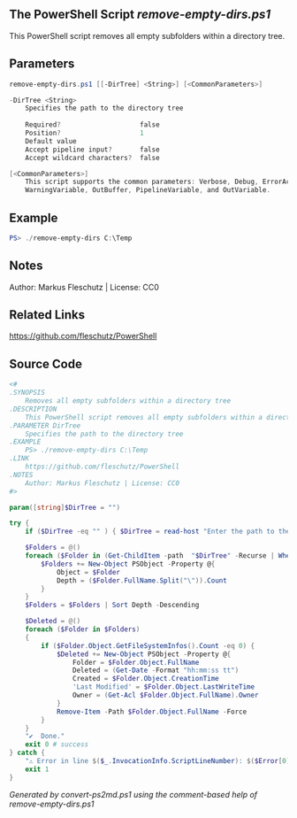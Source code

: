 ## The PowerShell Script *remove-empty-dirs.ps1*

This PowerShell script removes all empty subfolders within a directory tree.

## Parameters
```powershell
remove-empty-dirs.ps1 [[-DirTree] <String>] [<CommonParameters>]

-DirTree <String>
    Specifies the path to the directory tree
    
    Required?                    false
    Position?                    1
    Default value                
    Accept pipeline input?       false
    Accept wildcard characters?  false

[<CommonParameters>]
    This script supports the common parameters: Verbose, Debug, ErrorAction, ErrorVariable, WarningAction, 
    WarningVariable, OutBuffer, PipelineVariable, and OutVariable.
```

## Example
```powershell
PS> ./remove-empty-dirs C:\Temp

```

## Notes
Author: Markus Fleschutz | License: CC0

## Related Links
https://github.com/fleschutz/PowerShell

## Source Code
```powershell
<#
.SYNOPSIS
	Removes all empty subfolders within a directory tree
.DESCRIPTION
	This PowerShell script removes all empty subfolders within a directory tree.
.PARAMETER DirTree
	Specifies the path to the directory tree
.EXAMPLE
	PS> ./remove-empty-dirs C:\Temp
.LINK
	https://github.com/fleschutz/PowerShell
.NOTES
	Author: Markus Fleschutz | License: CC0
#>

param([string]$DirTree = "")

try {
	if ($DirTree -eq "" ) { $DirTree = read-host "Enter the path to the directory tree" }

	$Folders = @()
	foreach ($Folder in (Get-ChildItem -path  "$DirTree" -Recurse | Where { $_.PSisContainer })) {
		$Folders += New-Object PSObject -Property @{
			Object = $Folder
			Depth = ($Folder.FullName.Split("\")).Count
		}
	}
	$Folders = $Folders | Sort Depth -Descending

	$Deleted = @()
	foreach ($Folder in $Folders)
	{
		if ($Folder.Object.GetFileSystemInfos().Count -eq 0) {
			$Deleted += New-Object PSObject -Property @{
				Folder = $Folder.Object.FullName
				Deleted = (Get-Date -Format "hh:mm:ss tt")
				Created = $Folder.Object.CreationTime
				'Last Modified' = $Folder.Object.LastWriteTime
				Owner = (Get-Acl $Folder.Object.FullName).Owner
			}
			Remove-Item -Path $Folder.Object.FullName -Force
		}
	}
	"✔️  Done."
	exit 0 # success
} catch {
	"⚠️ Error in line $($_.InvocationInfo.ScriptLineNumber): $($Error[0])"
	exit 1
}
```

*Generated by convert-ps2md.ps1 using the comment-based help of remove-empty-dirs.ps1*
